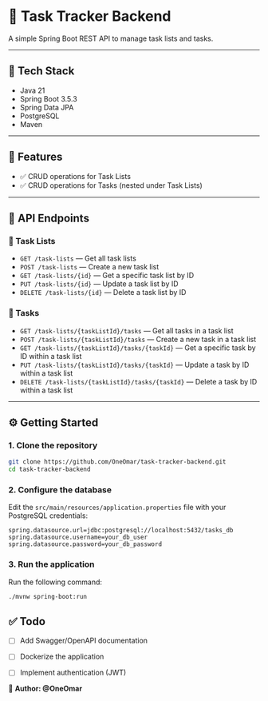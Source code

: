 # 📝 Task Tracker Backend

A simple Spring Boot REST API to manage task lists and tasks.

---

## 🚀 Tech Stack

- Java 21  
- Spring Boot 3.5.3  
- Spring Data JPA  
- PostgreSQL  
- Maven  

---

## 📂 Features

- ✅ CRUD operations for Task Lists  
- ✅ CRUD operations for Tasks (nested under Task Lists)  

---

## 📄 API Endpoints

### 🔹 Task Lists

- `GET /task-lists` — Get all task lists  
- `POST /task-lists` — Create a new task list  
- `GET /task-lists/{id}` — Get a specific task list by ID  
- `PUT /task-lists/{id}` — Update a task list by ID  
- `DELETE /task-lists/{id}` — Delete a task list by ID  

### 🔸 Tasks

- `GET /task-lists/{taskListId}/tasks` — Get all tasks in a task list  
- `POST /task-lists/{taskListId}/tasks` — Create a new task in a task list  
- `GET /task-lists/{taskListId}/tasks/{taskId}` — Get a specific task by ID within a task list  
- `PUT /task-lists/{taskListId}/tasks/{taskId}` — Update a task by ID within a task list  
- `DELETE /task-lists/{taskListId}/tasks/{taskId}` — Delete a task by ID within a task list  

---

## ⚙️ Getting Started

### 1. Clone the repository

```bash
git clone https://github.com/OneOmar/task-tracker-backend.git
cd task-tracker-backend
```

### 2. Configure the database

Edit the `src/main/resources/application.properties` file with your PostgreSQL credentials:

```properties
spring.datasource.url=jdbc:postgresql://localhost:5432/tasks_db
spring.datasource.username=your_db_user
spring.datasource.password=your_db_password
```

### 3. Run the application

Run the following command:

```bash
./mvnw spring-boot:run
```

## ✅ Todo

- [ ] Add Swagger/OpenAPI documentation  
- [ ] Dockerize the application  
- [ ] Implement authentication (JWT)


📌 **Author: @OneOmar**
